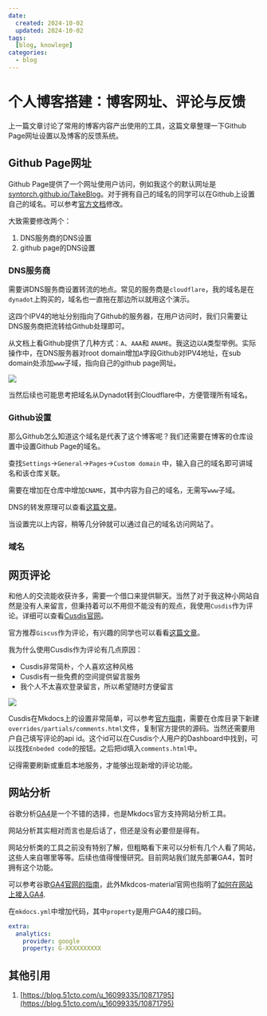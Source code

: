 ```yaml
---
date:
  created: 2024-10-02
  updated: 2024-10-02
tags: 
  [blog, knowlege]
categories:
  - blog
---
```


# 个人博客搭建：博客网址、评论与反馈

上一篇文章讨论了常用的博客内容产出使用的工具，这篇文章整理一下Github Page网址设置以及博客的反馈系统。

<!-- more -->

## Github Page网址

Github Page提供了一个网址使用户访问，例如我这个的默认网址是[syntorch.github.io/TakeBlog](https://syntorch.github.io/TakeBlog)。对于拥有自己的域名的同学可以在Github上设置自己的域名。可以参考[官方文档](https://docs.github.com/en/pages/configuring-a-custom-domain-for-your-github-pages-site)修改。

大致需要修改两个：

1. DNS服务商的DNS设置
2. github page的DNS设置

### DNS服务商

需要讲DNS服务商设置转流的地点。常见的服务商是`cloudflare`，我的域名是在`dynadot`上购买的，域名也一直拖在那边所以就用这个演示。

这四个IPV4的地址分别指向了Github的服务器，在用户访问时，我们只需要让DNS服务商把流转给Github处理即可。

从文档上看Github提供了几种方式：`A`、`AAA`和 `ANAME`。我这边以`A`类型举例。实际操作中，在DNS服务器对root domain增加`A`字段Github对IPV4地址，在sub domain处添加`www`子域，指向自己的github page网址。

![](https://s2.loli.net/2024/10/02/sorPwWjdIpuDqFz.png)

当然后续也可能思考把域名从Dynadot转到Cloudflare中，方便管理所有域名。


### Github设置

那么Github怎么知道这个域名是代表了这个博客呢？我们还需要在博客的仓库设置中设置Github Page的域名。

查找`Settings`->`General`->`Pages`->`Custom domain` 中，输入自己的域名即可讲域名和该仓库关联。

需要在增加在仓库中增加`CNAME`，其中内容为自己的域名，无需写`www`子域。

DNS的转发原理可以查看[这篇文章](https://zhuanlan.zhihu.com/p/706650479)。

当设置完以上内容，稍等几分钟就可以通过自己的域名访问网站了。

### 域名


## 网页评论

和他人的交流能收获许多，需要一个借口来提供聊天。当然了对于我这种小网站自然是没有人来留言，但秉持着可以不用但不能没有的观点，我使用`Cusdis`作为评论。详细可以查看[Cusdis官网](https://cusdis.com/)。

官方推荐`Giscus`作为评论，有兴趣的同学也可以看看[这篇文章](https://squidfunk.github.io/mkdocs-material/setup/adding-a-comment-system/?h=comment)。

我为什么使用Cusdis作为评论有几点原因：

- Cusdis非常简朴，个人喜欢这种风格
- Cusdis有一些免费的空间提供留言服务
- 我个人不太喜欢登录留言，所以希望随时方便留言

![](https://s2.loli.net/2024/10/02/QzCbpSldx4rZIWL.png)

Cusdis在Mkdocs上的设置非常简单，可以参考[官方指南](https://cusdis.com/doc#/integration/mkdocs)，需要在仓库目录下新建`overrides/partials/comments.html`文件，复制官方提供的源码。当然还需要用户自己填写评论的api id。这个id可以在Cusdis个人用户的Dashboard中找到，可以找找`Enbeded code`的按钮。之后把id填入`comments.html`中。

记得需要刷新或重启本地服务，才能够出现新增的评论功能。

## 网站分析

谷歌分析[GA4](https://analytics.google.com)是一个不错的选择，也是Mkdocs官方支持网站分析工具。

网站分析其实相对而言也是后话了，但还是没有必要但是得有。

网站分析类的工具之前没有特别了解，但粗略看下来可以分析有几个人看了网站，这些人来自哪里等等。后续也值得慢慢研究。目前网站我们就先部署GA4，暂时拥有这个功能。

可以参考谷歌[GA4官网的指南](https://developers.google.com/analytics/learn/beginners#step-1:-set-up-google-analytics)，此外Mkdcos-material官网也指明了[如何在网站上接入GA4](https://squidfunk.github.io/mkdocs-material/setup/setting-up-site-analytics/).

在`mkdocs.yml`中增加代码，其中`property`是用户GA4的接口码。

```yaml
extra:
  analytics:
    provider: google
    property: G-XXXXXXXXXX
```


## 其他引用
1. [https://blog.51cto.com/u_16099335/10871795](https://blog.51cto.com/u_16099335/10871795)







